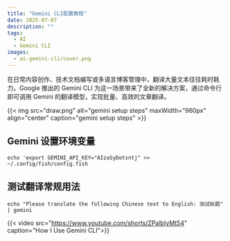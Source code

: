 ```yaml
---
title: "Gemini CLI配置教程"
date: 2025-07-07
description: ""
tags:
  - AI
  - Gemini CLI
images:
  - ai-gemini-cli/cover.png
---
```


在日常内容创作、技术文档编写或多语言博客管理中，翻译大量文本往往耗时耗力。Google 推出的 Gemini CLI 为这一场景带来了全新的解决方案，通过命令行即可调用 Gemini 的翻译模型，实现批量、高效的文章翻译。

{{< img src="draw.png" alt="gemini setup steps" maxWidth="960px" align="center" caption="gemini setup steps" >}}

## Gemini 设置环境变量

`echo 'export GEMINI_API_KEY="AIzaSyDotsntj" >> ~/.config/fish/config.fish`

## 测试翻译常规用法

`echo "Please translate the following Chinese text to English: 测试标题" | gemini`

{{< video src="https://www.youtube.com/shorts/ZPalbIyMt54" caption="How I Use Gemini CLI">}}
